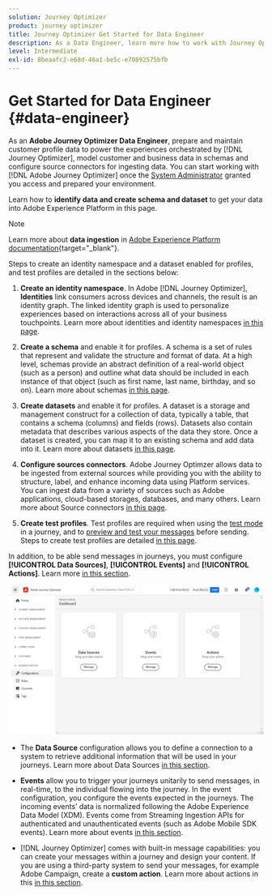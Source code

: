 ```yaml
---
solution: Journey Optimizer
product: journey optimizer
title: Journey Optimizer Get Started for Data Engineer
description: As a Data Engineer, learn more how to work with Journey Optimizer
level: Intermediate
exl-id: 8beaafc2-e68d-46a1-be5c-e70892575bfb
---
```

# Get Started for Data Engineer {#data-engineer}

As an **Adobe Journey Optimizer Data Engineer**, prepare and maintain customer profile data to power the experiences orchestrated by [!DNL Journey Optimizer], model customer and business data in schemas and configure source connectors for ingesting data. You can start working with [!DNL Adobe Journey Optimizer] once the [System Administrator](administrator.md) granted you access and prepared your environment.


Learn how to **identify data and create schema and dataset** to get your data into Adobe Experience Platform in this page. 

>[!NOTE]
>
>Learn more about **data ingestion** in [Adobe Experience Platform documentation](https://experienceleague.adobe.com/docs/experience-platform/ingestion/home.html){target="_blank"}.

Steps to create an identity namespace and a dataset enabled for profiles, and test profiles are detailed in the sections below:

1.  **Create an identity namespace**. In Adobe [!DNL Journey Optimizer], **Identities** link consumers across devices and channels, the result is an identity graph. The linked identity graph is used to personalize experiences based on interactions across all of your business touchpoints.  Learn more about identities and identity namespaces [in this page](../../segment/get-started-identity.md).

1. **Create a schema** and enable it for profiles. A schema is a set of rules that represent and validate the structure and format of data. At a high level, schemas provide an abstract definition of a real-world object (such as a person) and outline what data should be included in each instance of that object (such as first name, last name, birthday, and so on).  Learn more about schemas [in this page](../../data/get-started-schemas.md).

1. **Create datasets** and enable it for profiles. A dataset is a storage and management construct for a collection of data, typically a table, that contains a schema (columns) and fields (rows). Datasets also contain metadata that describes various aspects of the data they store. Once a dataset is created, you can map it to an existing schema and add data into it. Learn more about datasets [in this page](../../data/get-started-datasets.md).

1. **Configure sources connectors**. Adobe Journey Optimzer allows data to be ingested from external sources while providing you with the ability to structure, label, and enhance incoming data using Platform services. You can ingest data from a variety of sources such as Adobe applications, cloud-based storages, databases, and many others. Learn more about Source connectors [in this page](../get-started-sources.md).

1. **Create test profiles**. Test profiles are required when using the [test mode](../../building-journeys/testing-the-journey.md) in a journey, and to [preview and test your messages](../../email/preview.md) before sending. Steps to create test profiles are detailed [in this page](../../segment/creating-test-profiles.md).


In addition, to be able send messages in journeys, you must configure **[!UICONTROL Data Sources]**, **[!UICONTROL Events]** and **[!UICONTROL Actions]**. Learn more [in this section](../../configuration/about-data-sources-events-actions.md).

![](../assets/admin-menu.png)

* The **Data Source** configuration allows you to define a connection to a system to retrieve additional information that will be used in your journeys. Learn more about Data Sources [in this section](../../datasource/about-data-sources.md).

* **Events** allow you to trigger your journeys unitarily to send messages, in real-time, to the individual flowing into the journey. In the event configuration, you configure the events expected in the journeys. The incoming events’ data is normalized following the Adobe Experience Data Model (XDM). Events come from Streaming Ingestion APIs for authenticated and unauthenticated events (such as Adobe Mobile SDK events). Learn more about events [in this section](../../event/about-events.md).
    
* [!DNL Journey Optimizer] comes with built-in message capabilities: you can create your messages within a journey and design your content. If you are using a third-party system to send your messages, for example Adobe Campaign, create a **custom action**. Learn more about actions in this [in this section](../../action/action.md).
